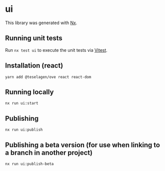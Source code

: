 # ui

This library was generated with [Nx](https://nx.dev).

## Running unit tests

Run `nx test ui` to execute the unit tests via [Vitest](https://vitest.dev/).

## Installation (react)

```
yarn add @teselagen/ove react react-dom
```

## Running locally

```
nx run ui:start
```

## Publishing

```
nx run ui:publish
```

## Publishing a beta version (for use when linking to a branch in another project)

```
nx run ui:publish-beta
```
